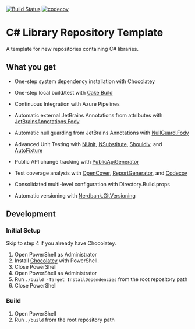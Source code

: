 [![Build Status](https://dev.azure.com/gtbuchanan/repo-template-cs/_apis/build/status/gtbuchanan.repo-template-cs)](https://dev.azure.com/gtbuchanan/repo-template-cs/_build/latest?definitionId=1)
[![codecov](https://codecov.io/gh/gtbuchanan/repo-template-cs/branch/master/graph/badge.svg)](https://codecov.io/gh/gtbuchanan/repo-template-cs)

# C# Library Repository Template

A template for new repositories containing C# libraries.

## What you get

* One-step system dependency installation with [Chocolatey](https://chocolatey.org/)

* One-step local build/test with [Cake Build](https://cakebuild.net/)

* Continuous Integration with Azure Pipelines

* Automatic external JetBrains Annotations from attributes with [JetBrainsAnnotations.Fody](https://github.com/tom-englert/JetBrainsAnnotations.Fody)

* Automatic null guarding from JetBrains Annotations with [NullGuard.Fody](https://github.com/Fody/NullGuard)

* Advanced Unit Testing with [NUnit](https://nunit.org/), [NSubstitute](http://nsubstitute.github.io/), [Shouldly](https://github.com/shouldly/shouldly), and [AutoFixture](https://github.com/AutoFixture/AutoFixture)

* Public API change tracking with [PublicApiGenerator](https://github.com/JakeGinnivan/ApiApprover)

* Test coverage analysis with [OpenCover](https://github.com/OpenCover/opencover), [ReportGenerator](https://github.com/danielpalme/ReportGenerator), and [Codecov](https://codecov.io)

* Consolidated multi-level configuration with Directory.Build.props

* Automatic versioning with [Nerdbank.GitVersioning](https://github.com/AArnott/Nerdbank.GitVersioning)

## Development

### Initial Setup

Skip to step 4 if you already have Chocolatey.

1. Open PowerShell as Administrator
2. Install [Chocolatey](https://chocolatey.org/install#install-with-powershellexe) with PowerShell.
3. Close PowerShell
4. Open PowerShell as Administrator
5. Run `./build -Target InstallDependencies` from the root repository path
6. Close PowerShell

### Build

1. Open PowerShell
2. Run `./build` from the root repository path